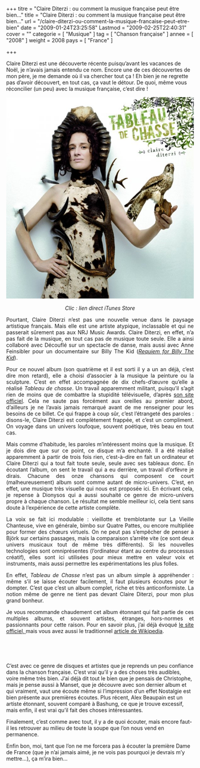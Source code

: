 +++
titre = "Claire Diterzi : ou comment la musique française peut être bien&#8230;"
title = "Claire Diterzi : ou comment la musique française peut être bien&#8230;"
url = "/claire-diterzi-ou-comment-la-musique-francaise-peut-etre-bien"
date = "2009-01-24T23:25:58"
Lastmod = "2009-02-25T22:40:31"
cover = ""
categorie = [ "Musique" ]
tag = [ "Chanson française" ]
annee = [ "2008" ]
weight = 2008
pays = [ "France" ]

+++

<p>Claire Diterzi est une découverte récente puisqu&rsquo;avant les vacances de Noël, je n&rsquo;avais jamais entendu ce nom. Encore une de ces découvertes de mon père, je me demande où il va chercher tout ça ! Eh bien je ne regrette pas d&rsquo;avoir découvert, en tout cas, ça vaut le détour. De quoi, même vous réconcilier (un peu) avec la musique française, c&rsquo;est dire !</p>
<p style="text-align: center;"><a href="http://itunes.apple.com/WebObjects/MZStore.woa/wa/viewAlbum?id=271465517&amp;s=143442"><img class="alignnone size-full wp-image-1155" title="8441" src="8441.jpg" alt="8441" width="540" height="540" /></a></p>
<p style="text-align: center; "><em>Clic : lien direct iTunes Store</em></p>
<p style="text-align: justify; ">Pourtant, Claire Diterzi n&rsquo;est pas une nouvelle venue dans le paysage artistique français. Mais elle est une artiste atypique, inclassable et qui ne passerait sûrement pas aux NRJ Music Awards. Claire Diterzi, en effet, n&rsquo;a pas fait de la musique, en tout cas pas de musique toute seule. Elle a ainsi collaboré avec Découflé sur un spectacle de danse, mais aussi avec Anne Feinsibler pour un documentaire sur Billy The Kid (<em><a href="http://fr.wikipedia.org/wiki/Requiem_for_Billy_the_Kid">Requiem for Billy The Kid</a></em>).</p>
<p style="text-align: justify; ">Pour ce nouvel album (son quatrième et il est sorti il y a un an déjà, c&rsquo;est dire mon retard), elle a choisi d&rsquo;associer à la musique la peinture ou la sculpture. C&rsquo;est en effet accompagnée de dix chefs-d&rsquo;œuvre qu&rsquo;elle a réalisé <em>Tableau de chasse</em>. Un travail apparemment militant, puisqu&rsquo;il s&rsquo;agit rien de moins que de combattre la stupidité télévisuelle, d&rsquo;après <a href="http://www.clairediterzi.fr/">son site officiel</a>. Cela ne saute pas forcément aux oreilles au premier abord, d&rsquo;ailleurs je ne l&rsquo;avais jamais remarqué avant de me renseigner pour les besoins de ce billet. Ce qui frappe à coup sûr, c&rsquo;est l&rsquo;étrangeté des paroles : disons-le, Claire Diterzi est complètement frappée, et c&rsquo;est un compliment. On voyage dans un univers loufoque, souvent poétique, très beau en tout cas.</p>
<p style="text-align: justify; ">Mais comme d&rsquo;habitude, les paroles m&rsquo;intéressent moins que la musique. Et je dois dire que sur ce point, ce disque m&rsquo;a enchanté. Il a été réalisé apparemment à partir de trois fois rien, c&rsquo;est-à-dire en fait un ordinateur et Claire Diterzi qui a tout fait toute seule, seule avec ses tableaux donc. En écoutant l&rsquo;album, on sent le travail qui a eu derrière, un travail d&rsquo;orfèvre je dirais. Chacune des onze chansons qui composent ce court (malheureusement) album sont comme autant de micro-univers. C&rsquo;est, en effet, une musique très visuelle qui nous est proposée ici. En écrivant cela, je repense à Dionysos qui a aussi souhaité ce genre de micro-univers propre à chaque chanson. Le résultat me semble meilleur ici, cela tient sans doute à l&rsquo;expérience  de cette artiste complète.</p>
<p style="text-align: justify; ">La voix se fait ici modulable : vieillotte et tremblotante sur La Vieille Chanteuse, vive en générale, bimbo sur Quatre Pattes, ou encore multipliée pour former des chœurs virtuels. On ne peut pas s&rsquo;empêcher de penser à Björk sur certains passages, mais la comparaison s&rsquo;arrête vite (ce sont deux univers musicaux tout de même très différents). Si les nouvelles technologies sont omniprésentes (l&rsquo;ordinateur étant au centre du processus créatif), elles sont ici utilisées pour mieux mettre en valeur voix et instruments, mais aussi permettre les expérimentations les plus folles.</p>
<p style="text-align: justify; ">En effet, <em>Tableau de Chasse</em> n&rsquo;est pas un album simple à appréhender : même s&rsquo;il se laisse écouter facilement, il faut plusieurs écoutes pour le dompter. C&rsquo;est que c&rsquo;est un album complet, riche et très anticonformiste. La notion même de genre ne tient pas devant Claire Diterzi, pour mon plus grand bonheur.</p>
<p style="text-align: justify; ">Je vous recommande chaudement cet album étonnant qui fait partie de ces multiples albums, et souvent artistes, étranges, hors-normes et passionnants pour cette raison. Pour en savoir plus, j&rsquo;ai déjà évoqué <a href="http://www.clairediterzi.fr/">le site officiel, </a>mais vous avez aussi le traditionnel <a href="http://fr.wikipedia.org/wiki/Claire_Diterzi">article de Wikipedia</a>.</p>
<p style="text-align: justify; "> </p>
<p style="text-align: justify; "> </p>
<p>C&rsquo;est avec ce genre de disques et artistes que je reprends un peu confiance dans la chanson française. C&rsquo;est vrai qu&rsquo;il y a des choses très audibles, voire même très bien. J&rsquo;ai déjà dit tout le bien que je pensais de Christophe, mais je pense aussi à Manset, que je découvre avec son dernier album et qui vraiment, vaut une écoute même si l&rsquo;impression d&rsquo;un effet Nostalgie est bien présente aux premières écoutes. Plus récent, Alex Beaupain est un artiste étonnant, souvent comparé à Bashung, ce que je trouve excessif, mais enfin, il est vrai qu&rsquo;il fait des choses intéressantes.</p>
<p>Finalement, c&rsquo;est comme avec tout, il y a de quoi écouter, mais encore faut-il les retrouver au milieu de toute la soupe que l&rsquo;on nous vend en permanence.</p>
<p>Enfin bon, moi, tant que l&rsquo;on ne me forcera pas à écouter la première Dame de France (que je n&rsquo;ai jamais aimé, je ne vois pas pourquoi je devrais m&rsquo;y mettre&#8230;), ça m&rsquo;ira bien&#8230;</p>

